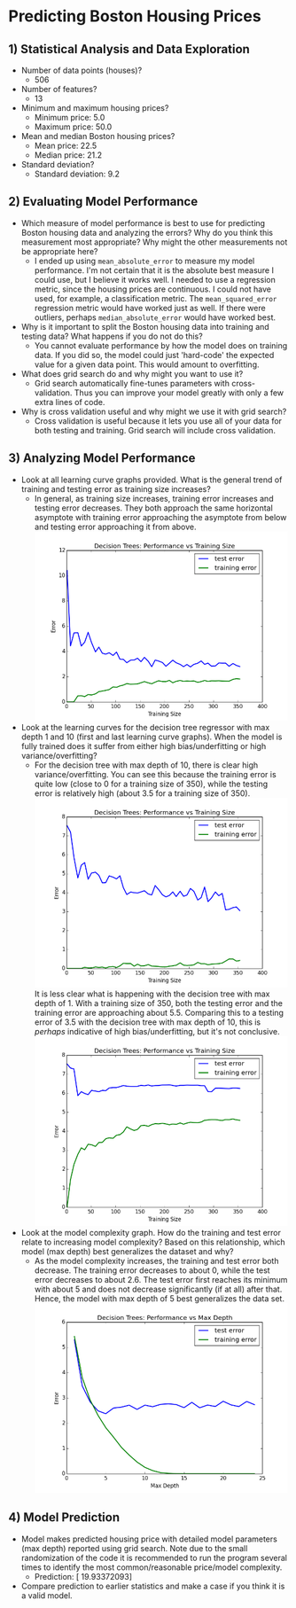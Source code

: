 # Predicting Boston Housing Prices

## 1) Statistical Analysis and Data Exploration

* Number of data points (houses)?
    - 506
* Number of features?
    - 13
* Minimum and maximum housing prices?
    - Minimum price: 5.0
    - Maximum price: 50.0
* Mean and median Boston housing prices?
    - Mean price: 22.5
    - Median price: 21.2
* Standard deviation?
    - Standard deviation: 9.2

## 2) Evaluating Model Performance

* Which measure of model performance is best to use for predicting Boston housing data and analyzing the errors? Why do you think this measurement most appropriate? Why might the other measurements not be appropriate here?
    - I ended up using `mean_absolute_error` to measure my model performance.  I'm not certain that it is the absolute best measure I could use, but I believe it works well.  I needed to use a regression metric, since the housing prices are continuous.  I could not have used, for example, a classification metric.  The `mean_squared_error` regression metric would have worked just as well.  If there were outliers, perhaps `median_absolute_error` would have worked best.
* Why is it important to split the Boston housing data into training and testing data? What happens if you do not do this?
    - You cannot evaluate performance by how the model does on training data.  If you did so, the model could just 'hard-code' the expected value for a given data point.  This would amount to overfitting.
* What does grid search do and why might you want to use it?
    - Grid search automatically fine-tunes parameters with cross-validation.  Thus you can improve your model greatly with only a few extra lines of code.
* Why is cross validation useful and why might we use it with grid search?
    - Cross validation is useful because it lets you use all of your data for both testing and training.  Grid search will include cross validation.

## 3) Analyzing Model Performance

* Look at all learning curve graphs provided. What is the general trend of training and testing error as training size increases?
    - In general, as training size increases, training error increases and testing error decreases.  They both approach the same horizontal asymptote with training error approaching the asymptote from below and testing error approaching it from above.  ![Training size versus error](decision_trees.png "Training size versus error")
* Look at the learning curves for the decision tree regressor with max depth 1 and 10 (first and last learning curve graphs). When the model is fully trained does it suffer from either high bias/underfitting or high variance/overfitting?
    - For the decision tree with max depth of 10, there is clear high variance/overfitting.  You can see this because the training error is quite low (close to 0 for a training size of 350), while the testing error is relatively high (about 3.5 for a training size of 350).  ![Decision tree with max depth 10](decision_tree_with_max_depth_10.png "Decision tree with max depth 10")  
    It is less clear what is happening with the decision tree with max depth of 1.  With a training size of 350, both the testing error and the training error are approaching about 5.5.  Comparing this to a testing error of 3.5 with the decision tree with max depth of 10, this is *perhaps* indicative of high bias/underfitting, but it's not conclusive.  ![Decision tree with max depth 1](decision_tree_with_max_depth_1.png "Decision tree with max depth 1")
* Look at the model complexity graph. How do the training and test error relate to increasing model complexity? Based on this relationship, which model (max depth) best generalizes the dataset and why?
    - As the model complexity increases, the training and test error both decrease.  The training error decreases to about 0, while the test error decreases to about 2.6.  The test error first reaches its minimum with about 5 and does not decrease significantly (if at all) after that.  Hence, the model with max depth of 5 best generalizes the data set.  ![Model complexity graph](model_complexity_graph.png "Model complexity graph")

## 4) Model Prediction

* Model makes predicted housing price with detailed model parameters (max depth) reported using grid search. Note due to the small randomization of the code it is recommended to run the program several times to identify the most common/reasonable price/model complexity.
    - Prediction: [ 19.93372093]
* Compare prediction to earlier statistics and make a case if you think it is a valid model.
